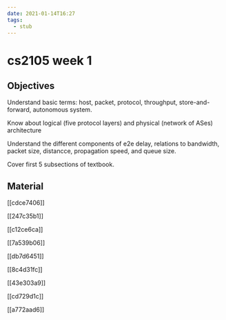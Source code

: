 ```yaml
---
date: 2021-01-14T16:27
tags: 
  - stub
---
```


# cs2105 week 1

## Objectives

Understand basic terms: host, packet, protocol, throughput, store-and-forward, autonomous system.

Know about logical (five protocol layers) and physical (network of ASes) architecture

Understand the different components of e2e delay, relations to bandwidth, packet size, distancce, propagation speed, and queue size.

Cover first 5 subsections of textbook.

## Material

[[cdce7406]]

[[247c35b1]]

[[c12ce6ca]]

[[7a539b06]]

[[db7d6451]]

[[8c4d31fc]]

[[43e303a9]]

[[cd729d1c]]

[[a772aad6]]

